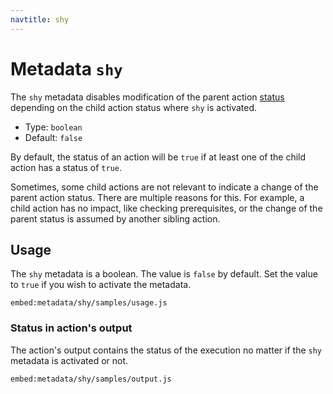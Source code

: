 ```yaml
---
navtitle: shy
---
```


# Metadata `shy`

The `shy` metadata disables modification of the parent action [status](/current/usages/status/) depending on the child action status where `shy` is activated.

* Type: `boolean`
* Default: `false`

By default, the status of an action will be `true` if at least one of the child action has a status of `true`. 

Sometimes, some child actions are not relevant to indicate a change of the parent action status. There are multiple reasons for this. For example, a child action has no impact, like checking prerequisites, or the change of the parent status is assumed by another sibling action.

## Usage

The `shy` metadata is a boolean. The value is `false` by default. Set the value to `true` if you wish to activate the metadata.

`embed:metadata/shy/samples/usage.js`

### Status in action's output

The action's output contains the status of the execution no matter if the `shy` metadata is activated or not.

`embed:metadata/shy/samples/output.js`
